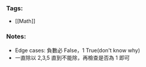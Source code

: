### Tags:
- [[Math]]
### Notes:
- Edge cases: 負數必 False，1 True(don't know why)
- 一直除以 2,3,5 直到不能除，再檢查是否為 1 即可

